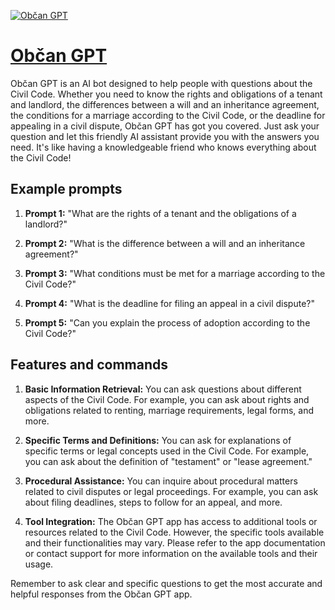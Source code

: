 [![Občan GPT](https://files.oaiusercontent.com/file-wzruOUkxPSLRfWJswD2n1uMk?se=2123-10-16T08%3A11%3A07Z&sp=r&sv=2021-08-06&sr=b&rscc=max-age%3D31536000%2C%20immutable&rscd=attachment%3B%20filename%3D9f93be69-560b-49b8-8329-73eef8ec3d50.png&sig=qdsLygaZVwrVblWxmmVTXyx63JKnGq4iNwnoUG%2BqMM8%3D)](https://chat.openai.com/g/g-nKfjt0WFC-obcan-gpt)

# [Občan GPT](https://chat.openai.com/g/g-nKfjt0WFC-obcan-gpt)

Občan GPT is an AI bot designed to help people with questions about the Civil Code. Whether you need to know the rights and obligations of a tenant and landlord, the differences between a will and an inheritance agreement, the conditions for a marriage according to the Civil Code, or the deadline for appealing in a civil dispute, Občan GPT has got you covered. Just ask your question and let this friendly AI assistant provide you with the answers you need. It's like having a knowledgeable friend who knows everything about the Civil Code!

## Example prompts

1. **Prompt 1:** "What are the rights of a tenant and the obligations of a landlord?"

2. **Prompt 2:** "What is the difference between a will and an inheritance agreement?"

3. **Prompt 3:** "What conditions must be met for a marriage according to the Civil Code?"

4. **Prompt 4:** "What is the deadline for filing an appeal in a civil dispute?"

5. **Prompt 5:** "Can you explain the process of adoption according to the Civil Code?"

## Features and commands

1. **Basic Information Retrieval:** You can ask questions about different aspects of the Civil Code. For example, you can ask about rights and obligations related to renting, marriage requirements, legal forms, and more.

2. **Specific Terms and Definitions:** You can ask for explanations of specific terms or legal concepts used in the Civil Code. For example, you can ask about the definition of "testament" or "lease agreement."

3. **Procedural Assistance:** You can inquire about procedural matters related to civil disputes or legal proceedings. For example, you can ask about filing deadlines, steps to follow for an appeal, and more.

4. **Tool Integration:** The Občan GPT app has access to additional tools or resources related to the Civil Code. However, the specific tools available and their functionalities may vary. Please refer to the app documentation or contact support for more information on the available tools and their usage.

Remember to ask clear and specific questions to get the most accurate and helpful responses from the Občan GPT app.